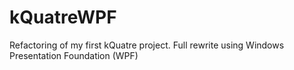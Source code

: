 # kQuatreWPF
Refactoring of my first kQuatre project. Full rewrite using Windows Presentation Foundation (WPF)

